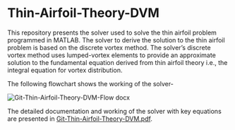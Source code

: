 # Thin-Airfoil-Theory-DVM

This repository presents the solver used to solve the thin airfoil problem programmed in MATLAB. The solver to derive the solution to the thin airfoil problem is based on the discrete vortex method. The solver’s discrete vortex method uses lumped-vortex elements to provide an approximate solution to the fundamental equation derived from thin airfoil theory i.e., the integral equation for vortex distribution.

The following flowchart shows the working of the solver-

![Git-Thin-Airfoil-Theory-DVM-Flow docx](https://user-images.githubusercontent.com/61012294/165115322-89863793-8b03-47e8-ab33-e8e045767cf3.png)

The detailed documentation and working of the solver with key equations are presented in [Git-Thin-Airfoil-Theory-DVM.pdf](https://github.com/Daamanbarara/Thin-Airfoil-Theory-DVM/blob/2ca6a1db197a41af26630c3eecf65e15048b81af/Git-Thin-Airfoil-Theory-DVM.pdf).

